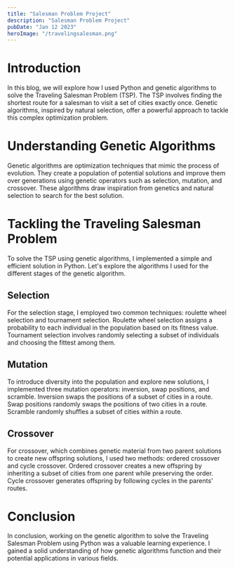```yaml
---
title: "Salesman Problem Project"
description: "Salesman Problem Project"
pubDate: "Jan 12 2023"
heroImage: "/travelingsalesman.png"
---
```


# Introduction
In this blog, we will explore how I used Python and genetic algorithms to solve the Traveling Salesman Problem (TSP). The TSP involves finding the shortest route for a salesman to visit a set of cities exactly once. Genetic algorithms, inspired by natural selection, offer a powerful approach to tackle this complex optimization problem.

# Understanding Genetic Algorithms
Genetic algorithms are optimization techniques that mimic the process of evolution. They create a population of potential solutions and improve them over generations using genetic operators such as selection, mutation, and crossover. These algorithms draw inspiration from genetics and natural selection to search for the best solution.

# Tackling the Traveling Salesman Problem
To solve the TSP using genetic algorithms, I implemented a simple and efficient solution in Python. Let's explore the algorithms I used for the different stages of the genetic algorithm.

## Selection
For the selection stage, I employed two common techniques: roulette wheel selection and tournament selection. Roulette wheel selection assigns a probability to each individual in the population based on its fitness value. Tournament selection involves randomly selecting a subset of individuals and choosing the fittest among them.

## Mutation
To introduce diversity into the population and explore new solutions, I implemented three mutation operators: inversion, swap positions, and scramble. Inversion swaps the positions of a subset of cities in a route. Swap positions randomly swaps the positions of two cities in a route. Scramble randomly shuffles a subset of cities within a route.

## Crossover
For crossover, which combines genetic material from two parent solutions to create new offspring solutions, I used two methods: ordered crossover and cycle crossover. Ordered crossover creates a new offspring by inheriting a subset of cities from one parent while preserving the order. Cycle crossover generates offspring by following cycles in the parents' routes.

# Conclusion
In conclusion, working on the genetic algorithm to solve the Traveling Salesman Problem using Python was a valuable learning experience. I gained a solid understanding of how genetic algorithms function and their potential applications in various fields.